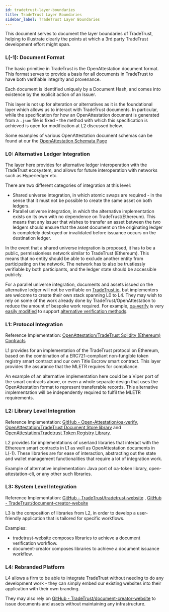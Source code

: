 ```yaml
---
id: tradetrust-layer-boundaries
title: TradeTrust Layer Boundaries
sidebar_label: TradeTrust Layer Boundaries
---
```


This document serves to document the layer boundaries of TradeTrust, helping to illustrate clearly the points at which a 3rd party TradeTrust development effort might span.

### L(-1): Document Format

The basic primitive in TradeTrust is the OpenAttestation document format. This format serves to provide a basis for all documents in TradeTrust to have both verifiable integrity and provenance.

Each document is identified uniquely by a Document Hash, and comes into existence by the explicit action of an Issuer.

This layer is not up for alteration or alternatives as it is the foundational layer which allows us to interact with TradeTrust documents. In particular, while the specification for how an OpenAttestation document is generated from a `.json` file is fixed - the method with which this specification is achieved is open for modification at L2 discussed below.

Some examples of various OpenAttestation document schemas can be found at our the [OpenAttestation Schemata Page](https://schemata.openattestation.com/)

### L0: Alternative Ledger Integration

The layer here provides for alternative ledger interoperation with the TradeTrust ecosystem, and allows for future interoperation with networks such as Hyperledger etc.

There are two different categories of integration at this level:

- Shared universe integration, in which atomic swaps are required - in the sense that it must not be possible to create the same asset on both ledgers.
- Parallel universe integration, in which the alternative implementation exists on its own with no dependence on TradeTrust(Ethereum). This means that any issuer that wishes to transfer an asset between the two ledgers should ensure that the asset document on the originating ledger is completely destroyed or invalidated before issuance occurs on the destination ledger. 

In the event that a shared universe integration is proposed, it has to be a public, permissionless network similar to TradeTrust (Ethereum). This means that no entity should be able to exclude another entity from participating on the network. The network has to also be trustlessly verifiable by both participants, and the ledger state should be accessible publicly.

For a parallel universe integration, documents and assets issued on the alternative ledger will not be verifiable on [TradeTrust.io](https://tradetrust.io), but implementers are welcome to create their own stack spanning L0 to L4. They may wish to rely on some of the work already done by TradeTrust/OpenAttestation to reduce the amount of bespoke work required. For example, [oa-verify](https://github.com/Open-Attestation/oa-verify) is very [easily modified](/docs/advanced/verification-methods) to support [alternative verification methods](/docs/advanced/non-ethereum-usage).

### L1: Protocol Integration

Reference Implementation: [OpenAttestation/TradeTrust Solidity (Ethereum) Contracts](https://github.com/Open-Attestation/oa-token/tree/master/contracts)

L1 provides for an implementation of the TradeTrust protocol on Ethereum, based on the combination of a ERC721-compliant non-fungible token registry smart contract and our own Title Escrow smart contract. This layer provides the assurance that the MLETR requires for compliance.

An example of an alternative implementation here could be a Viper port of the smart contracts above, or even a whole separate design that uses the OpenAttestation format to represent transferable records. This alternative implementation will be independently required to fulfil the MLETR requirements.

### L2: Library Level Integration

Reference Implementation: [GitHub - Open-Attestation/oa-verify](https://github.com/Open-Attestation/oa-verify), [OpenAttestation/TradeTrust Document Store library](https://github.com/Open-Attestation/document-store) and [OpenAttestation/Tradetrust Token Registry Library](https://github.com/open-attestation/token-registry).

L2 provides for implementations of userland libraries that interact with the Ethereum smart contracts in L1 as well as OpenAttestation documents in L(-1). These libraries are for ease of interaction, abstracting out the state and wallet management functionalities that require a lot of integration work.

Example of alternative implementation: Java port of oa-token library, open-attestation-cli, or any other such libraries.

### L3: System Level Integration

Reference Implementation: [GitHub - TradeTrust/tradetrust-website](https://github.com/TradeTrust/tradetrust-website) , [GitHub - TradeTrust/document-creator-website](https://github.com/tradetrust/document-creator-website)

L3 is the composition of libraries from L2, in order to develop a user-friendly application that is tailored for specific workflows.

Examples:

- tradetrust-website composes libraries to achieve a document verification workflow.
- document-creator composes libraries to achieve a document issuance workflow.

### L4: Rebranded Platform

L4 allows a firm to be able to integrate TradeTrust without needing to do any development work - they can simply embed our existing websites into their application with their own branding.

They may also rely on [GitHub - TradeTrust/document-creator-website](https://github.com/tradetrust/document-creator-website) to issue documents and assets without maintaining any infrastructure.
